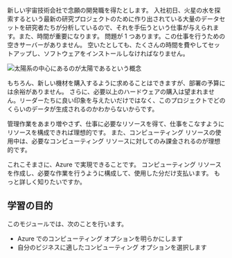 新しい宇宙技術会社で念願の開発職を得たとします。 入社初日、火星の水を探索するという最新の研究プロジェクトのために作り出されている大量のデータセットを研究者たちが分析しているので、それを手伝うという仕事が与えられます。また、時間が重要になります。 問題が 1 つあります。この仕事を行うための空きサーバーがありません。 空いたとしても、たくさんの時間を費やしてセットアップし、ソフトウェアをインストールしなければなりません。

![太陽系の中心にあるのが太陽であるという概念](../media/1-heading.png)

もちろん、新しい機材を購入するように求めることはできますが、部署の予算には余裕がありません。 さらに、必要以上のハードウェアの購入は望まれません。リーダーたちに良い印象を与えたいだけではなく、このプロジェクトでどのくらいのデータが生成されるのかわからないからです。

管理作業をあまり増やさず、仕事に必要なリソースを得て、仕事をこなすようにリソースを構成できれば理想的です。 また、コンピューティング リソースの使用中は、必要なコンピューティング リソースに対してのみ課金されるのが理想的です。

これこそまさに、Azure で実現できることです。 コンピューティング リソースを作成し、必要な作業を行うように構成して、使用した分だけ支払います。 もっと詳しく知りたいですか。

## <a name="learning-objectives"></a>学習の目的

このモジュールでは、次のことを行います。

- Azure でのコンピューティング オプションを明らかにします
- 自分のビジネスに適したコンピューティング オプションを選択します
